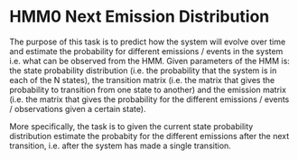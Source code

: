 # HMM0 Next Emission Distribution
The purpose of this task is to predict how the system will evolve over time and estimate the probability for different emissions / events in the system i.e. what can be observed from the HMM. Given parameters of the HMM is: the state probability distribution (i.e. the probability that the system is in each of the N states), the transition matrix (i.e. the matrix that gives the probability to transition from one state to another) and the emission matrix (i.e. the matrix that gives the probability for the different emissions / events / observations given a certain state).

More specifically, the task is to given the current state probability distribution estimate the probabity for the different emissions after the next transition, i.e. after the system has made a single transition.
